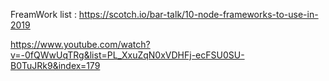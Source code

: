 FreamWork list : 
https://scotch.io/bar-talk/10-node-frameworks-to-use-in-2019




https://www.youtube.com/watch?v=-0fQWwUqTRg&list=PL_XxuZqN0xVDHFj-ecFSU0SU-B0TuJRk9&index=179